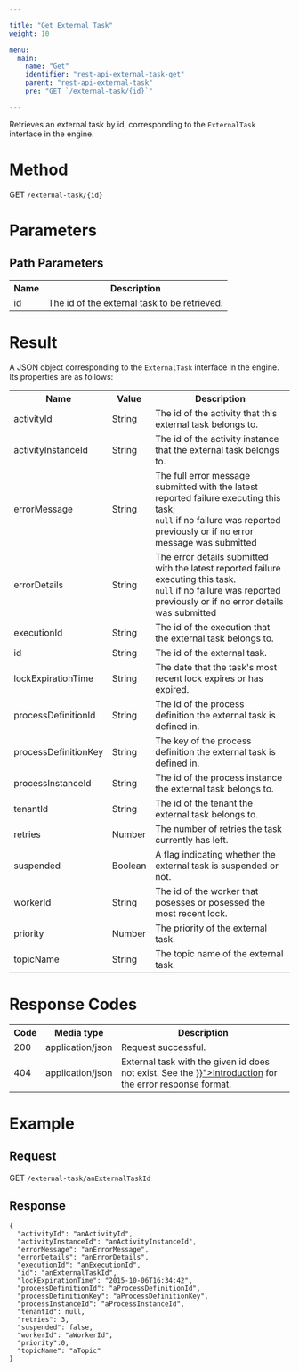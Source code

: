 ```yaml
---

title: "Get External Task"
weight: 10

menu:
  main:
    name: "Get"
    identifier: "rest-api-external-task-get"
    parent: "rest-api-external-task"
    pre: "GET `/external-task/{id}`"

---
```



Retrieves an external task by id, corresponding to the `ExternalTask` interface in the engine.


# Method

GET `/external-task/{id}`


# Parameters

## Path Parameters

<table class="table table-striped">
  <tr>
    <th>Name</th>
    <th>Description</th>
  </tr>
  <tr>
    <td>id</td>
    <td>The id of the external task to be retrieved.</td>
  </tr>
</table>


# Result

A JSON object corresponding to the `ExternalTask` interface in the engine.
Its properties are as follows:

<table class="table table-striped">
  <tr>
    <th>Name</th>
    <th>Value</th>
    <th>Description</th>
  </tr>
  <tr>
    <td>activityId</td>
    <td>String</td>
    <td>The id of the activity that this external task belongs to.</td>
  </tr>
  <tr>
    <td>activityInstanceId</td>
    <td>String</td>
    <td>The id of the activity instance that the external task belongs to.</td>
  </tr>
  <tr>
    <td>errorMessage</td>
    <td>String</td>
    <td>The full error message submitted with the latest reported failure executing this task;
    <br/><code>null</code> if no failure was reported previously or if no error message was submitted</td>
  </tr>
  <tr>
    <td>errorDetails</td>
    <td>String</td>
    <td>The error details submitted with the latest reported failure executing this task.
    <br/><code>null</code> if no failure was reported previously or if no error details was submitted</td>
  </tr>
  <tr>
    <td>executionId</td>
    <td>String</td>
    <td>The id of the execution that the external task belongs to.</td>
  </tr>
  <tr>
    <td>id</td>
    <td>String</td>
    <td>The id of the external task.</td>
  </tr>
  <tr>
    <td>lockExpirationTime</td>
    <td>String</td>
    <td>The date that the task's most recent lock expires or has expired.</td>
  </tr>
  <tr>
    <td>processDefinitionId</td>
    <td>String</td>
    <td>The id of the process definition the external task is defined in.</td>
  </tr>
  <tr>
    <td>processDefinitionKey</td>
    <td>String</td>
    <td>The key of the process definition the external task is defined in.</td>
  </tr>
  <tr>
    <td>processInstanceId</td>
    <td>String</td>
    <td>The id of the process instance the external task belongs to.</td>
  </tr>
  <tr>
    <td>tenantId</td>
    <td>String</td>
    <td>The id of the tenant the external task belongs to.</td>
  </tr>
  <tr>
    <td>retries</td>
    <td>Number</td>
    <td>The number of retries the task currently has left.</td>
  </tr>
  <tr>
    <td>suspended</td>
    <td>Boolean</td>
    <td>A flag indicating whether the external task is suspended or not.</td>
  </tr>
  <tr>
    <td>workerId</td>
    <td>String</td>
    <td>The id of the worker that posesses or posessed the most recent lock.</td>
  </tr>
  <tr>
    <td>priority</td>
    <td>Number</td>
    <td>The priority of the external task.</td>
  </tr>
  <tr>
    <td>topicName</td>
    <td>String</td>
    <td>The topic name of the external task.</td>
  </tr>
</table>


# Response Codes

<table class="table table-striped">
  <tr>
    <th>Code</th>
    <th>Media type</th>
    <th>Description</th>
  </tr>
  <tr>
    <td>200</td>
    <td>application/json</td>
    <td>Request successful.</td>
  </tr>
  <tr>
    <td>404</td>
    <td>application/json</td>
    <td>External task with the given id does not exist. See the <a href="{{< ref "/reference/rest/overview/_index.md#error-handling" >}}">Introduction</a> for the error response format.</td>
  </tr>
</table>

# Example

## Request

GET `/external-task/anExternalTaskId`

## Response

    {
      "activityId": "anActivityId",
      "activityInstanceId": "anActivityInstanceId",
      "errorMessage": "anErrorMessage",
      "errorDetails": "anErrorDetails",
      "executionId": "anExecutionId",
      "id": "anExternalTaskId",
      "lockExpirationTime": "2015-10-06T16:34:42",
      "processDefinitionId": "aProcessDefinitionId",
      "processDefinitionKey": "aProcessDefinitionKey",
      "processInstanceId": "aProcessInstanceId",
      "tenantId": null,
      "retries": 3,
      "suspended": false,
      "workerId": "aWorkerId",
	  "priority":0,
      "topicName": "aTopic"
    }

